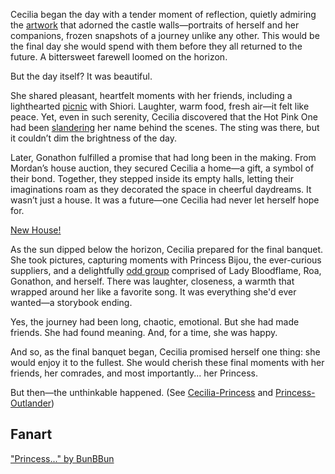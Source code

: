 Cecilia began the day with a tender moment of reflection, quietly admiring the [artwork](https://www.youtube.com/live/LyufI3aiCB0?si=D5bnW1Fw0ITvXusf&t=751) that adorned the castle walls—portraits of herself and her companions, frozen snapshots of a journey unlike any other. This would be the final day she would spend with them before they all returned to the future. A bittersweet farewell loomed on the horizon.

But the day itself? It was beautiful.

She shared pleasant, heartfelt moments with her friends, including a lighthearted [picnic](https://www.youtube.com/watch?v=LyufI3aiCB0&t=1301s) with Shiori. Laughter, warm food, fresh air—it felt like peace. Yet, even in such serenity, Cecilia discovered that the Hot Pink One had been [slandering](https://www.youtube.com/watch?v=LyufI3aiCB0&t=2940s) her name behind the scenes. The sting was there, but it couldn’t dim the brightness of the day.

Later, Gonathon fulfilled a promise that had long been in the making. From Mordan’s house auction, they secured Cecilia a home—a gift, a symbol of their bond. Together, they stepped inside its empty halls, letting their imaginations roam as they decorated the space in cheerful daydreams. It wasn’t just a house. It was a future—one Cecilia had never let herself hope for.

[New House!](#embed:https://www.youtube.com/live/LyufI3aiCB0?t=3272s)

As the sun dipped below the horizon, Cecilia prepared for the final banquet. She took pictures, capturing moments with Princess Bijou, the ever-curious suppliers, and a delightfully [odd group](https://www.youtube.com/watch?v=LyufI3aiCB0&t=5945s) comprised of Lady Bloodflame, Roa, Gonathon, and herself. There was laughter, closeness, a warmth that wrapped around her like a favorite song. It was everything she'd ever wanted—a storybook ending.

Yes, the journey had been long, chaotic, emotional. But she had made friends. She had found meaning. And, for a time, she was happy.

And so, as the final banquet began, Cecilia promised herself one thing: she would enjoy it to the fullest. She would cherish these final moments with her friends, her comrades, and most importantly... her Princess.

But then—the unthinkable happened.
(See [Cecilia-Princess](#edge:cecilia-iphania) and [Princess-Outlander](#edge:iphania-outlander))

## Fanart

["Princess..." by BunBBun](https://x.com/BunBBun1/status/1922035787824075147)
